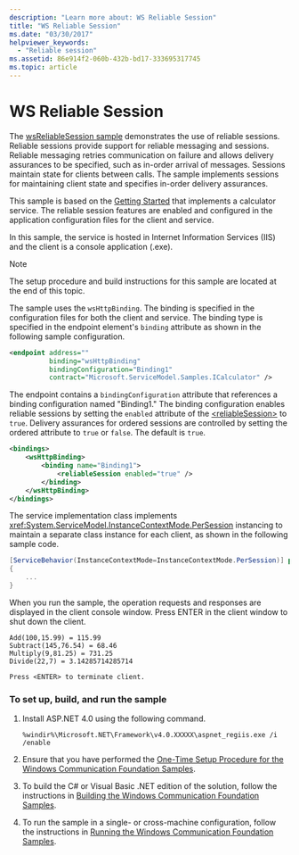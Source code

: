 ```yaml
---
description: "Learn more about: WS Reliable Session"
title: "WS Reliable Session"
ms.date: "03/30/2017"
helpviewer_keywords:
  - "Reliable session"
ms.assetid: 86e914f2-060b-432b-bd17-333695317745
ms.topic: article
---
```

# WS Reliable Session

The [wsReliableSession sample](https://github.com/dotnet/samples/tree/main/framework/wcf) demonstrates the use of reliable sessions. Reliable sessions provide support for reliable messaging and sessions. Reliable messaging retries communication on failure and allows delivery assurances to be specified, such as in-order arrival of messages. Sessions maintain state for clients between calls. The sample implements sessions for maintaining client state and specifies in-order delivery assurances.

This sample is based on the [Getting Started](getting-started-sample.md) that implements a calculator service. The reliable session features are enabled and configured in the application configuration files for the client and service.

In this sample, the service is hosted in Internet Information Services (IIS) and the client is a console application (.exe).

> [!NOTE]
> The setup procedure and build instructions for this sample are located at the end of this topic.

The sample uses the `wsHttpBinding`. The binding is specified in the configuration files for both the client and service. The binding type is specified in the endpoint element's `binding` attribute as shown in the following sample configuration.

```xml
<endpoint address=""
          binding="wsHttpBinding"
          bindingConfiguration="Binding1"
          contract="Microsoft.ServiceModel.Samples.ICalculator" />
```

The endpoint contains a `bindingConfiguration` attribute that references a binding configuration named "Binding1." The binding configuration enables reliable sessions by setting the `enabled` attribute of the [\<reliableSession>](../../configure-apps/file-schema/wcf/reliablesession.md) to `true`. Delivery assurances for ordered sessions are controlled by setting the ordered attribute to `true` or `false`. The default is `true`.

```xml
<bindings>
    <wsHttpBinding>
        <binding name="Binding1">
            <reliableSession enabled="true" />
        </binding>
    </wsHttpBinding>
</bindings>
```

The service implementation class implements <xref:System.ServiceModel.InstanceContextMode.PerSession> instancing to maintain a separate class instance for each client, as shown in the following sample code.

```csharp
[ServiceBehavior(InstanceContextMode=InstanceContextMode.PerSession)] public class CalculatorService : ICalculator
{
    ...
}
```

When you run the sample, the operation requests and responses are displayed in the client console window. Press ENTER in the client window to shut down the client.

```console
Add(100,15.99) = 115.99
Subtract(145,76.54) = 68.46
Multiply(9,81.25) = 731.25
Divide(22,7) = 3.14285714285714

Press <ENTER> to terminate client.
```

### To set up, build, and run the sample

1. Install ASP.NET 4.0 using the following command.

    ```console
    %windir%\Microsoft.NET\Framework\v4.0.XXXXX\aspnet_regiis.exe /i /enable
    ```

2. Ensure that you have performed the [One-Time Setup Procedure for the Windows Communication Foundation Samples](one-time-setup-procedure-for-the-wcf-samples.md).

3. To build the C# or Visual Basic .NET edition of the solution, follow the instructions in [Building the Windows Communication Foundation Samples](building-the-samples.md).

4. To run the sample in a single- or cross-machine configuration, follow the instructions in [Running the Windows Communication Foundation Samples](running-the-samples.md).
